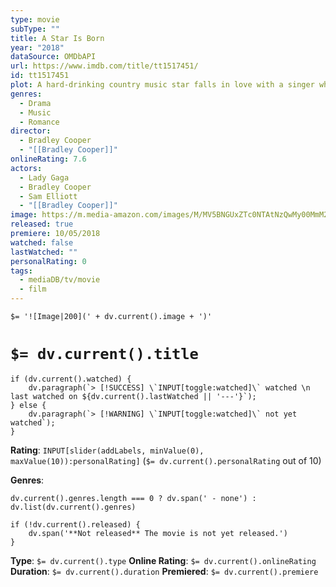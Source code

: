 ```yaml
---
type: movie
subType: ""
title: A Star Is Born
year: "2018"
dataSource: OMDbAPI
url: https://www.imdb.com/title/tt1517451/
id: tt1517451
plot: A hard-drinking country music star falls in love with a singer whose career quickly takes off.
genres:
  - Drama
  - Music
  - Romance
director:
  - Bradley Cooper
  - "[[Bradley Cooper]]"
onlineRating: 7.6
actors:
  - Lady Gaga
  - Bradley Cooper
  - Sam Elliott
  - "[[Bradley Cooper]]"
image: https://m.media-amazon.com/images/M/MV5BNGUxZTc0NTAtNzQwMy00MmM2LTgzMGYtZWIyY2E1MGFjYmM5XkEyXkFqcGc@._V1_SX300.jpg
released: true
premiere: 10/05/2018
watched: false
lastWatched: ""
personalRating: 0
tags:
  - mediaDB/tv/movie
  - film
---
```


`$= '![Image|200](' + dv.current().image + ')'`

# `$= dv.current().title`

```dataviewjs
if (dv.current().watched) {
	dv.paragraph(`> [!SUCCESS] \`INPUT[toggle:watched]\` watched \n last watched on ${dv.current().lastWatched || '---'}`);
} else {
	dv.paragraph(`> [!WARNING] \`INPUT[toggle:watched]\` not yet watched`);
}
```

**Rating**:  `INPUT[slider(addLabels, minValue(0), maxValue(10)):personalRating]` (`$= dv.current().personalRating` out of 10)

**Genres**:
```dataviewjs
dv.current().genres.length === 0 ? dv.span(' - none') : dv.list(dv.current().genres)
```

```dataviewjs
if (!dv.current().released) {
	dv.span('**Not released** The movie is not yet released.')
}
```

**Type**: `$= dv.current().type`
**Online Rating**: `$= dv.current().onlineRating`
**Duration**:  `$= dv.current().duration`
**Premiered**: `$= dv.current().premiere`